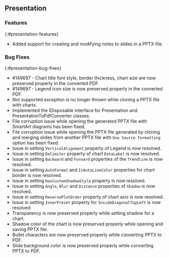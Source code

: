 ## Presentation

### Features
{:#presentation-features}
* Added support for creating and modifying notes to slides in a PPTX file.

### Bug Fixes
{:#presentation-bug-fixes}
* \#149697 - Chart title font style, border thickness, chart size are now preserved properly in the converted PDF.
* \#149697 - Legend icon size is now preserved properly in the converted PDF.
* Not supported exception is no longer thrown while cloning a PPTX file with charts.
* Implemented the IDisposable interface for Presentation and PresentationToPdfConverter classes.
* File corruption issue while opening the generated PPTX file with SmartArt diagrams has been fixed.
* File corruption issue while opening the PPTX file generated by cloning and merging slides from another PPTX file with `Use Source Formatting` option has been fixed.
* Issue in setting `VerticalAlignment` property of Legend is now resolved.
* Issue in setting `Delimiter` property of chart `DataLabel` is now resolved.
* Issue in setting `Backward` and `Forward` properties of the `Trendline` is now resolved.
* Issue in setting `AutoFormat` and `IsAutoLineColor` properties for chart border is now resolved.
* Issue in setting `HasCustomShadowStyle` property is now resolved.
* Issue in setting `Angle`, `Blur` and `Distance` properties of `Shadow` is now resolved.
* Issue in setting `ReversePlotOrder` property of chart axis is now resolved.
* Issue in setting `InnerPreset` property for `InsideDiagonalTopLeft` is now resolved
* Transparency is now preserved properly while setting shadow for a chart.
* Shadow color of the chart is now preserved properly while opening and saving PPTX file.
* Bullet characters are now preserved properly while converting PPTX to PDF.
* Slide background color is now preserved properly while converting PPTX to PDF.